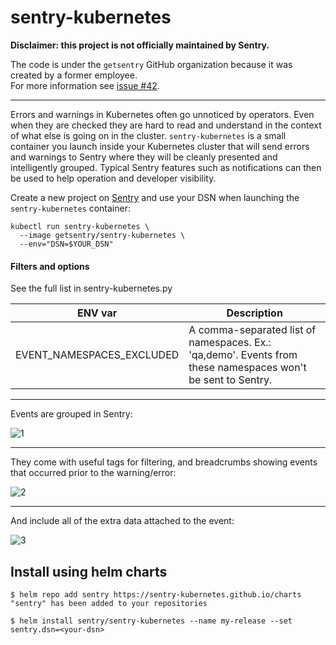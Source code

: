 sentry-kubernetes
=================

**Disclaimer: this project is not officially maintained by Sentry.**

The code is under the `getsentry` GitHub organization because it was created by a former employee.  
For more information see [issue #42](https://github.com/getsentry/sentry-kubernetes/issues/42).

---

Errors and warnings in Kubernetes often go unnoticed by operators. Even when they are checked they are hard to read and understand in the context of what else is going on in the cluster. `sentry-kubernetes` is a small container you launch inside your Kubernetes cluster that will send errors and warnings to Sentry where they will be cleanly presented and intelligently grouped. Typical Sentry features such as notifications can then be used to help operation and developer visibility.

Create a new project on [Sentry](http://sentry.io/) and use your DSN when launching the `sentry-kubernetes` container:

    kubectl run sentry-kubernetes \
      --image getsentry/sentry-kubernetes \
      --env="DSN=$YOUR_DSN"

#### Filters and options

See the full list in sentry-kubernetes.py

| ENV var | Description |
---------|-------------
EVENT_NAMESPACES_EXCLUDED | A comma-separated list of namespaces. Ex.: 'qa,demo'. Events from these namespaces won't be sent to Sentry.

---

Events are grouped in Sentry:

![1](/1.png)

---

They come with useful tags for filtering, and breadcrumbs showing events that occurred prior to the warning/error:

![2](/2.png)

---

And include all of the extra data attached to the event:

![3](/3.png)

## Install using helm charts

```console
$ helm repo add sentry https://sentry-kubernetes.github.io/charts
"sentry" has been added to your repositories

$ helm install sentry/sentry-kubernetes --name my-release --set sentry.dsn=<your-dsn>
```
